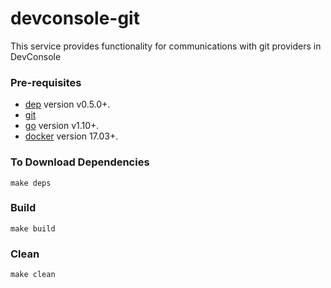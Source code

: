 # devconsole-git
This service provides functionality for communications with git providers in DevConsole

### Pre-requisites
- [dep][dep_tool] version v0.5.0+.
- [git][git_tool]
- [go][go_tool] version v1.10+.
- [docker][docker_tool] version 17.03+.

### To Download Dependencies
```
make deps
```

### Build 
```
make build
```

### Clean 
```
make clean
```

[dep_tool]:https://golang.github.io/dep/docs/installation.html
[go_tool]:https://golang.org/dl/
[git_tool]:https://git-scm.com/downloads
[docker_tool]:https://docs.docker.com/install/
